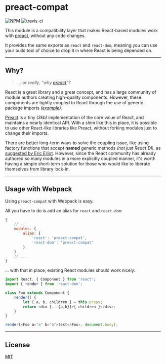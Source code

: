 # preact-compat

[![NPM](http://img.shields.io/npm/v/preact-compat.svg?style=flat)](https://www.npmjs.org/package/preact-compat)
[![travis-ci](https://travis-ci.org/developit/preact-compat.svg)](https://travis-ci.org/developit/preact-compat)


This module is a compatibility layer that makes React-based modules work with [preact], without any code changes.

It provides the same exports as `react` and `react-dom`, meaning you can use your build tool of choice to drop it in where React is being depended on.


---


## Why?

> _... or really, "why [preact]"?_

React is a great library and a great concept, and has a large community of module authors creating high-quality components.
However, these components are tightly coupled to React through the use of generic package imports _([example][1])_.

[Preact] is a tiny _(3kb)_ implementation of the core value of React, and maintains a nearly identical API.
With a shim like this in place, it is possible to use other React-like libraries like Preact, without forking modules just to change their imports.

There are better long-term ways to solve the coupling issue, like using factory functions that accept **named** generic methods _(not just React DI)_,
as [suggested by Eric Elliot][2]. However, since the React community has already authored so many modules in a more explicitly coupled manner, it's worth
having a simple short-term solution for those who would like to liberate themselves from library lock-in.

---


## Usage with Webpack

Using `preact-compat` with Webpack is easy.

All you have to do is add an alias for `react` and `react-dom`:

```js
{
	// ...
	modules: {
		alias: {
			'react': 'preact-compat',
			'react-dom': 'preact-compat'
		}
	}
	// ...
}
```

... with that in place, existing React modules should work nicely:

```js
import React, { Component } from 'react';
import { render } from 'react-dom';

class Foo extends Component {
	render() {
		let { a, b, children } = this.props;
		return <div {...{a,b}}>{ children }</div>;
	}
}

render(<Foo a="a" b="b">test</Foo>, document.body);
```


---


## License

[MIT]


[preact]: https://github.com/developit/preact
[MIT]: http://choosealicense.com/licenses/mit
[1]: https://github.com/developit/preact-toolbox/blob/master/components/app/index.jsx#L1
[2]: https://gist.github.com/ericelliott/7e05747b891673eb704b

